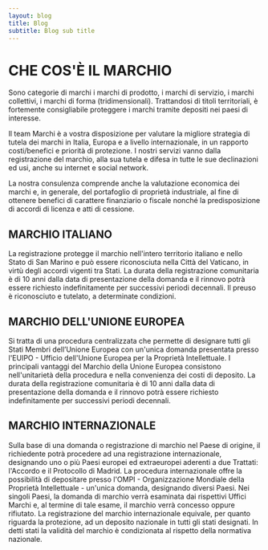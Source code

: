 ```yaml
---
layout: blog
title: Blog
subtitle: Blog sub title
---
```


# CHE COS'È IL MARCHIO

Sono categorie di marchi i marchi di prodotto, i marchi di servizio, i marchi collettivi, i marchi di forma (tridimensionali). Trattandosi di titoli territoriali, è fortemente consigliabile proteggere i marchi tramite depositi nei paesi di interesse.

Il team Marchi è a vostra disposizione per valutare la migliore strategia di tutela dei marchi in Italia, Europa e a livello internazionale, in un rapporto costi/benefici e priorità di protezione. I nostri servizi vanno dalla registrazione del marchio, alla sua tutela e difesa in tutte le sue declinazioni ed usi, anche su internet e social network.

La nostra consulenza comprende anche la valutazione economica dei marchi e, in generale, del portafoglio di proprietà industriale, al fine di ottenere benefici di carattere finanziario o fiscale nonché la predisposizione di accordi di licenza e atti di cessione.

## MARCHIO ITALIANO

La registrazione protegge il marchio nell'intero territorio italiano e nello Stato di San Marino e può essere riconosciuta nella Città del Vaticano, in virtù degli accordi vigenti tra Stati. La durata della registrazione comunitaria è di 10 anni dalla data di presentazione della domanda e il rinnovo potrà essere richiesto indefinitamente per successivi periodi decennali. Il preuso è riconosciuto e tutelato, a determinate condizioni.

## MARCHIO DELL'UNIONE EUROPEA

Si tratta di una procedura centralizzata che permette di designare tutti gli Stati Membri dell’Unione Europea con un'unica domanda presentata presso l'EUIPO - Ufficio dell'Unione Europea per la Proprietà Intellettuale. I principali vantaggi del Marchio della Unione Europea consistono nell'unitarietà della procedura e nella convenienza dei costi di deposito. La durata della registrazione comunitaria è di 10 anni dalla data di presentazione della domanda e il rinnovo potrà essere richiesto indefinitamente per successivi periodi decennali.

## MARCHIO INTERNAZIONALE

Sulla base di una domanda o registrazione di marchio nel Paese di origine, il richiedente potrà procedere ad una registrazione internazionale, designando uno o più Paesi europei ed extraeuropei aderenti a due Trattati: l'Accordo e il Protocollo di Madrid. La procedura internazionale offre la possibilità di depositare presso l'OMPI - Organizzazione Mondiale della Proprietà Intellettuale - un'unica domanda, designando diversi Paesi. Nei singoli Paesi, la domanda di marchio verrà esaminata dai rispettivi Uffici Marchi e, al termine di tale esame, il marchio verrà concesso oppure rifiutato. La registrazione del marchio internazionale equivale, per quanto riguarda la protezione, ad un deposito nazionale in tutti gli stati designati. In detti stati la validità del marchio è condizionata al rispetto della normativa nazionale.